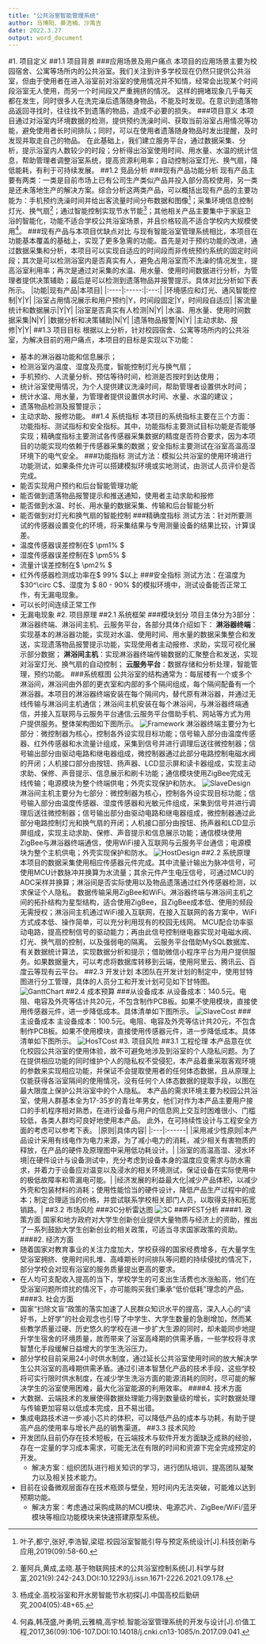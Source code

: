 ```yaml
---
title: "公共浴室智能管理系统"
author: 马博阳、綦浩楠、沙禹吉
date: 2022.3.27
output: word_document
---
```

#1. 项目定义
##1.1 项目背景
###应用场景及用户痛点
本项目的应用场景主要为校园宿舍、公寓等场所内的公共浴室。我们关注到许多学校现在仍然只提供公共浴室，但由于使用者在进入浴室前对浴室的使用情况并不知情，经常会出现某个时间段浴室无人使用，而另一个时间段又严重拥挤的情况。
这样的拥堵现象几乎每天都在发生，同时很多人在洗完澡后遗落随身物品，不能及时发现。在意识到遗落物品返回寻找时，往往找不到遗落的物品，造成不必要的损失。
###项目意义
本项目通过对浴室内环境数据的检测，提供预约洗澡时间、获取当前浴室占用情况等功能，避免使用者长时间排队；同时，可以在使用者遗落随身物品时发出提醒，及时发现并取走自己的物品。
在此基础上，我们建立服务平台，通过数据采集、分析，提示浴室内人数较少的时段；分析得出浴室使用时间、用水量、水温的统计信息，帮助管理者调整浴室系统，提高资源利用率；自动控制浴室灯光、换气扇，降低能耗，有利于可持续发展。
##1.2 竞品分析
###现有产品功能分析
现有产品主要有两类：一类是目前市场上已有公司生产类似产品并投入部分高校使用，另一类是还未落地生产的解决方案。综合分析这两类产品，可以概括出现有产品的主要功能为：手机预约洗澡时间并给出客流量时间分布数据和图像[^1]；采集环境信息控制灯光、换气扇[^2]；通过智能控制实现节水节能[^3]；其他相关产品主要集中于家庭卫浴的智能化，功能不适合学校公共浴室场景，并且价格较高不适合学校内大规模使用[^4]。
###现有产品与本项目优缺点对比
与现有智能浴室管理系统相比，本项目在功能基本覆盖的基础上，实现了更多急需的功能。首先是对于预约功能的改进，通过数据采集和分析，本项目可以实现自适应的时间段而非传统预约系统的固定时间段；其次是可以检测浴室内是否真实有人，避免占用浴室而不洗澡的情况发生，提高浴室利用率；再次是通过对采集的水温、用水量、使用时间数据进行分析，为管理者提供决策辅助；最后是可以检测到遗落物品并报警提示。具体对比分析如下表所示。
|功能|现有产品|本项目|
|:----|:-----:|:---:|
|环境感应和灯光、通风智能控制|Y|Y|
|浴室占用情况展示和用户预约|Y，时间段固定|Y，时间段自适应|
|客流量统计和数据展示|Y|Y|
|浴室是否真实有人检测|N|Y|
|水温、用水量、使用时间数据采集|N|Y|
|数据分析和决策辅助|N|Y|
|遗落物品报警|N|Y|
|主动求助、报修|Y|Y|
##1.3 项目目标
根据以上分析，针对校园宿舍、公寓等场所内的公共浴室，为解决目前的用户痛点，本项目的目标是实现以下功能：
- 基本的淋浴器功能和信息展示；
- 检测浴室内温度、湿度及亮度，智能控制灯光与换气扇；
- 手机预约、人流量分析、预估等待时间，检测是否按时到达使用；
- 统计浴室使用情况，为个人提供建议洗澡时间，帮助管理者设置供水时间；
- 统计水温、用水量，为管理者提供设置供水时间、水量、水温的建议；
- 遗落物品检测及报警提示；
- 主动求助、报修功能。
##1.4 系统指标
本项目的系统指标主要在三个方面：功能指标、测试指标和安全指标。其中，功能指标主要测试目标功能是否能够实现；精确度指标主要测试各传感器采集数据的精度是否符合要求，因为本项目的功能实现均依赖于传感器采集的数据；安全指标主要测试在浴室高温高湿环境下的电气安全。
###功能指标
测试方法：模拟公共浴室的使用环境进行功能测试，如果条件允许可以搭建模拟环境或实地测试，由测试人员评价是否完成。
- 能否实现用户预约和后台智能管理功能
- 能否做到遗落物品报警提示和推送通知，使用者主动求助和报修
- 能否做到水温、时长、用水量的数据采集、传输和后台智能分析
- 能否做到对灯光和换气扇的智能控制
###精确度指标
测试方法：针对所要测试的传感器设置变化的环境，将采集结果与专用测量设备的结果比较，计算误差。
- 温度传感器误差控制在$ \pm1\% $
- 湿度传感器误差控制在$ \pm5\% $
- 流量计误差控制在$ \pm2\% $
- 红外传感器检测成功率在$ 99\% $以上
###安全指标
测试方法：在温度为$30^\circ C$、湿度为 $ 80 - 90\% $的模拟环境中，测试设备能否正常工作，有无漏电现象。
- 可以长时间连续正常工作
- 无漏电现象
#2. 项目原理
##2.1 系统框架
###模块划分
项目主体分为3部分：淋浴器终端、淋浴间主机、云服务平台，各部分具体介绍如下：
**淋浴器终端**：实现基本的淋浴器功能，实现对水温、使用时间、用水量的数据采集整合和发送，实现遗落物品报警提示功能，实现使用者主动报修、求助，实现可视化展示部分数据；
**淋浴间主机**：实现淋浴器终端传输数据的汇聚整合和发送，实现对浴室灯光、换气扇的自动控制；
**云服务平台**：数据存储和分析处理，智能管理，预约功能。
###系统框图
公共浴室的结构通常为：每层楼有一个或多个淋浴间，淋浴间由外部的更衣室和内部的多个隔间组成，每个隔间配备有一个淋浴器。本项目的淋浴器终端安装在每个隔间内，替代原有淋浴器，并通过无线传输与淋浴间主机通信；淋浴间主机安装在每个淋浴间，与淋浴器终端通信，并接入互联网与云服务平台通信;云服务平台借助手机、网站等方式为用户提供服务。整体架构图如下图所示。
![Framework](../Image/Framework.png)
淋浴器终端主要分为七部分：微控制器为核心，控制各外设实现目标功能；信号输入部分由温度传感器、红外传感器和水流量计组成，采集到信号并进行调理后送往微控制器；信号输出部分由驱动电路和继电器组成，微控制器通过此部分电路控制电磁水阀的开闭；人机接口部分由按钮、扬声器、LCD显示屏和读卡器组成，实现主动求助、保修、声音提示、信息展示和刷卡功能；通信模块使用ZigBee完成无线传输；电源模块为整个终端供电；外壳实现保护和防水。
![SlaveDesign](../Image/SlaveDesign.png)
淋浴间主机主要分为七部分：微控制器为核心，控制各外设实现目标功能；信号输入部分由温度传感器、湿度传感器和光敏元件组成，采集到信号并进行调理后送往微控制器；信号输出部分由驱动电路和继电器组成，微控制器通过此部分电路控制灯光和换气扇的开闭；人机接口部分由按钮、扬声器和LCD显示屏组成，实现主动求助、保修、声音提示和信息展示功能；通信模块使用ZigBee与淋浴器终端通信，使用WiFi接入互联网与云服务平台通信；电源模块为整个主机供电；外壳实现保护和防水。
![HostDesign](../Image/HostDesign.png)
##2.2 系统原理
本项目的数据采集使用相应传感器元件完成。其中流量计输出为脉冲信号，可使用MCU计数脉冲并换算为水流量；其余元件产生电压信号，可通过MCU的ADC采样并换算；淋浴间是否实际使用以及物品遗落通过红外传感器检测，以求保证个人隐私。
数据传输采用ZigBee和WiFi。淋浴器终端与淋浴间主机之间的拓扑结构为星型结构，适合使用ZigBee，且ZigBee成本低、使用的频段无需授权；淋浴间主机通过WiFi接入互联网，在接入互联网的各方案中，WiFi方式成本低、操作简单，可以充分利用现有的校园无线网。
MCU配合功率驱动电路，提高控制信号的驱动能力；再由此信号控制继电器实现对电磁水阀、灯光、换气扇的控制，以及强弱电的隔离。
云服务平台借助MySQL数据库、有关数据统计算法，实现数据分析和提示；借助微信小程序平台为用户提供服务。如果数据量大，可以考虑将数据库转移到云端，使用阿里云、腾讯云、百度云等现有云平台。
##2.3 开发计划
本团队在开发计划的制定中，使用甘特图进行分工管理，具体的人员分工和开发计划可见如下甘特图。
![GanttChart](../Image/GanttChart.png)
##2.4 成本预算
###从设备成本
从设备成本：140.5元。电阻、电容及外壳等估计共20元，不包含制作PCB板。如果不使用模块，直接使用传感器元件，进一步降低成本。具体清单如下图所示。
![SlaveCost](../Image/SlaveCost.png)
###主设备成本
主设备成本：100.5元。电阻、电容及外壳等估计共20元，不包含制作PCB板。如果不使用模块，直接使用传感器元件，进一步降低成本。具体清单如下图所示。
![HosTCost](../Image/HostCost.png)
#3. 项目风险
##3.1 工程伦理
本产品意在优化校园公共浴室的使用体验，故不可避免地涉及到浴室的个人隐私问题。为了在提供相应功能的同时维护个人的隐私权不受侵犯，本产品着重采取客观环境的参数来实现相应功能，并保证不会提取使用者的任何体态数据，且从原理上仅能获得各浴室隔间的使用情况，没有任何个人体态数据的提取手段，以图在最大限度上保护公共浴室中的个人隐私。
本产品的需求环境主要为校园公共浴室，使用人群基本全为17-35岁的青壮年男女，他们对作为本产品主要用户接口的手机程序相对熟悉，在进行设备与用户的信息网上交互时困难很小、门槛较低，各类人群均可良好地使用本产品。
此外，在可持续性设计与工程安全方面的考虑可以参考下表。
|原则|具体内容|
|:---|:------|
|采用减少性原则|本产品设计采用有线电作为电力来源，为了减小电力的消耗，减少相关有害物质的释放，在产品的硬件及原理图中采用低功耗设计。|
|浴室的高温高湿、浸水环境|在硬件设计与设备测试中，充分考虑到设备本身的温度应变需求与防水需求，并着力于设备应对温变以及浸水的相关环境测试，保证设备在实际使用中的极低故障率和零漏电可能。|
|经济发展的利益最大化|减少产品体积，以减少外壳和包装材料的消耗；使用性能恰当的硬件设计，降低产品生产过程中的成本；制定合理适当的价格，并尝试联系学校相关部门人员，以取得支持和拓宽销路。|
##3.2 市场风险
###3C分析雷达图
![3C](../Image/3C.png)
###PEST分析
####1. 政策方面
国家和地方政府对大学生创新创业提供大量物质与经济上的资助，推出了一系列鼓励大学生创新创业的相关政策，可适当寻求国家政策的资助。
####2. 经济方面
- 随着国家对教育事业的关注力度加大，学校获得的国家经费增多，在大量学生受浴室拥挤、使用时间扎堆、高峰期长时间排队等问题的持续侵扰的情况下，部分学校会对现有浴室的服务质量提出更高的要求。
- 在人均可支配收入提高的当下，学校学生的可支出生活费也水涨船高，他们在受浴室问题所烦扰的情况下，亦可能购买我们秉承“低价低耗”理念的产品。
####3. 社会方面
- 国家“扫除文盲”政策的落实加速了人民群众知识水平的提高，深入人心的“读好书，上好学”的社会观念也引导了中学生、大学生数量的急剧增加，然而某些教学质量过硬、历史悠久的学校在进一步扩大生源的同时，却未能同步地提升学生宿舍的环境质量，故而带来了浴室高峰期的供需矛盾，一些学校将寻求智慧化手段缓解日益增大的学生洗浴压力。
- 部分学校目前采用24小时供水制度，通过延长公共浴室使用时间的放大解决学生公共浴室的高峰期供需矛盾。通过引进本智慧化产品的技术手段，这些学校将可实行限时供水制度，在减少学生洗浴方面的能源消耗的同时，尽可能的解决学生的浴室使用困难，最大化浴室能源的利用效率。
####4. 技术方面
- 大数据、云端技术的发展使得数据处理能力得到数量级的增长，实时数据处理与传输更加容易以低成本完成，且不易出错。
- 集成电路技术进一步减小芯片的体积，可以降低产品的成本与功耗，有助于提高产品的使用率与增长产品的销售渠道。
##3.3 技术风险
- 开发团队目前仍存在技术短板，在云端技术与软件开发方面缺乏成熟的经验，存在一定量的学习成本需求，可能无法在有限的时间和资源下完全完成预定的开发。
  - 解决方案：组织团队进行相关知识的学习，进行团队培训，提高团队凝聚力以及相关技术能力。
- 目前在设备微观层面存在技术瓶颈与壁垒，短时间内无法突破，可能难以达到预期功能。
  - 解决方案：考虑通过采购成熟的MCU模块、电源芯片、ZigBee/WiFi/蓝牙模块等相应功能模块来快速搭建原型系统。

[^1]:叶子,都宁,张好,李浩智,梁琨.校园浴室智能引导与预定系统设计[J].科技创新与应用,2019(09):58-60.
[^2]:董阿兵,黄成,孟晓.基于物联网技术的公共浴室控制系统[J].科学与财富,2021(9):242-243.DOI:10.12293/j.issn.1671-2226.2021.09.178. 
[^3]:杨成全.高校浴室和开水房智能节水初探[J].中国高校后勤研究,2004(05):48+65.
[^4]:何淼,韩茂盛,叶勇明,云雅楠,高宇桢.智能浴室管理系统的开发与设计[J].价值工程,2017,36(09):106-107.DOI:10.14018/j.cnki.cn13-1085/n.2017.09.041.
